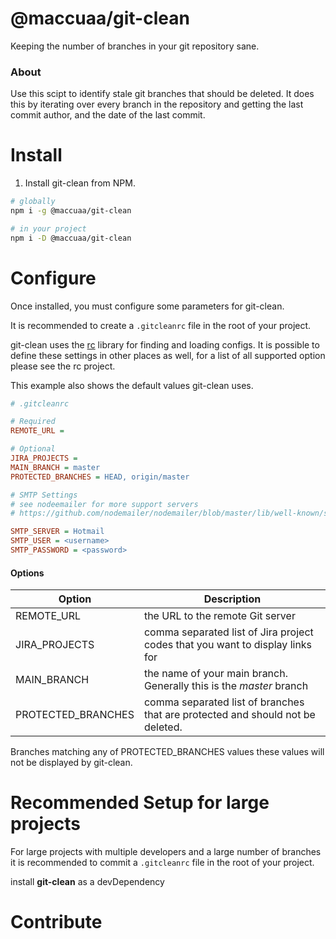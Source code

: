 # @maccuaa/git-clean

Keeping the number of branches in your git repository sane.

### About

Use this scipt to identify stale git branches that should be deleted. It does this by iterating over every branch
in the repository and getting the last commit author, and the date of the last commit.

# Install

1. Install git-clean from NPM.

```bash
# globally
npm i -g @maccuaa/git-clean

# in your project
npm i -D @maccuaa/git-clean
```

# Configure

Once installed, you must configure some parameters for git-clean.

It is recommended to create a `.gitcleanrc` file in the root of your project.

git-clean uses the [rc](https://github.com/dominictarr/rc) library for finding and loading configs. It is possible to define these settings in other places as well, for a list of all supported option please see the rc project.

This example also shows the default values git-clean uses.

```ini
# .gitcleanrc

# Required
REMOTE_URL =

# Optional
JIRA_PROJECTS =
MAIN_BRANCH = master
PROTECTED_BRANCHES = HEAD, origin/master

# SMTP Settings
# see nodeemailer for more support servers
# https://github.com/nodemailer/nodemailer/blob/master/lib/well-known/services.json

SMTP_SERVER = Hotmail
SMTP_USER = <username>
SMTP_PASSWORD = <password>
```

#### Options

| Option             | Description                                                                    |
| ------------------ | ------------------------------------------------------------------------------ |
| REMOTE_URL         | the URL to the remote Git server                                               |
| JIRA_PROJECTS      | comma separated list of Jira project codes that you want to display links for  |
| MAIN_BRANCH        | the name of your main branch. Generally this is the _master_ branch            |
| PROTECTED_BRANCHES | comma separated list of branches that are protected and should not be deleted. |

Branches matching any of PROTECTED_BRANCHES values these values will not be displayed by git-clean.

# Recommended Setup for large projects

For large projects with multiple developers and a large number of branches it is recommended to commit a `.gitcleanrc` file in the root of your project.

install **git-clean** as a devDependency

# Contribute

